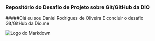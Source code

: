 ### Repositório do Desafio de Projeto sobre Git/GitHub da DIO

 #####Olá eu sou Daniel Rodrigues de Oliveira 
E concluir o desafio Git/GitHub da Dio.me
 
 ![Logo do Markdown](https://hermes.digitalinnovation.one/files/assets/c246248e-f374-4905-9154-1a5bf3ea4f8a.png)